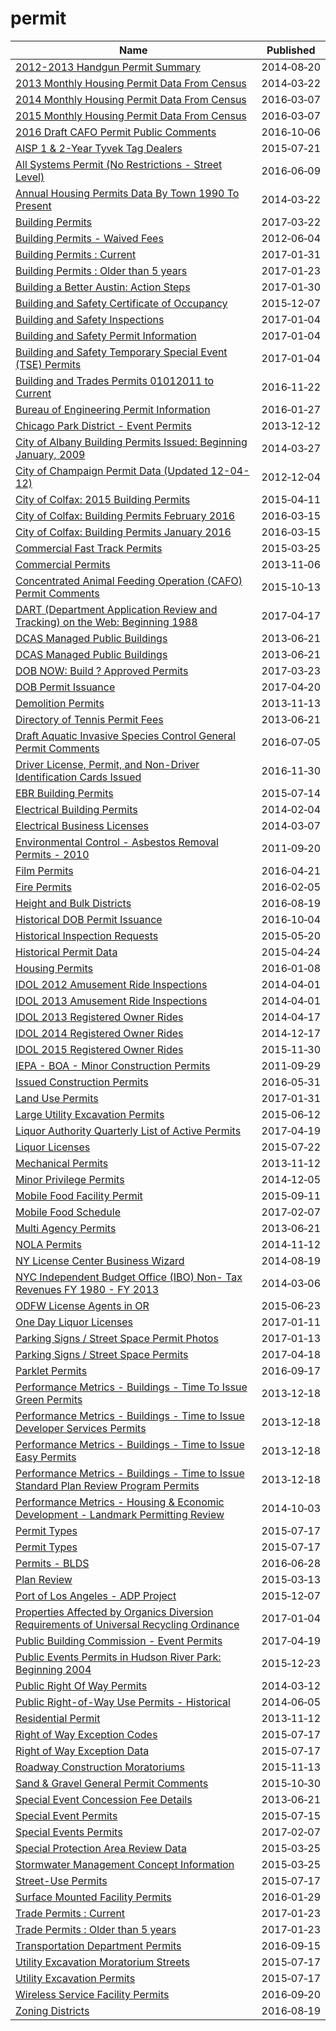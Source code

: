 # permit

Name | Published
---- | ---------
[2012-2013 Handgun Permit Summary](../datasets/k5dt-863h.md) | 2014&#x2011;08&#x2011;20
[2013 Monthly Housing Permit Data From Census](../datasets/nua2-26ye.md) | 2014&#x2011;03&#x2011;22
[2014 Monthly Housing Permit Data From Census](../datasets/kgin-wrhv.md) | 2016&#x2011;03&#x2011;07
[2015 Monthly Housing Permit Data From Census](../datasets/gsuv-mkqb.md) | 2016&#x2011;03&#x2011;07
[2016 Draft CAFO Permit Public Comments](../datasets/a9ns-58n5.md) | 2016&#x2011;10&#x2011;06
[AISP 1 & 2-Year Tyvek Tag Dealers](../datasets/df3k-buyh.md) | 2015&#x2011;07&#x2011;21
[All Systems Permit (No Restrictions - Street Level)](../datasets/rb2c-eid3.md) | 2016&#x2011;06&#x2011;09
[Annual Housing Permits Data By Town 1990 To Present](../datasets/stm9-38x4.md) | 2014&#x2011;03&#x2011;22
[Building Permits](../datasets/ydr8-5enu.md) | 2017&#x2011;03&#x2011;22
[Building Permits - Waived Fees](../datasets/rfav-vmja.md) | 2012&#x2011;06&#x2011;04
[Building Permits : Current](../datasets/mags-97de.md) | 2017&#x2011;01&#x2011;31
[Building Permits : Older than 5 years](../datasets/47eb-r92t.md) | 2017&#x2011;01&#x2011;23
[Building a Better Austin: Action Steps](../datasets/6s5y-evgf.md) | 2017&#x2011;01&#x2011;30
[Building and Safety Certificate of Occupancy](../datasets/3f9m-afei.md) | 2015&#x2011;12&#x2011;07
[Building and Safety Inspections](../datasets/9w5z-rg2h.md) | 2017&#x2011;01&#x2011;04
[Building and Safety Permit Information](../datasets/yv23-pmwf.md) | 2017&#x2011;01&#x2011;04
[Building and Safety Temporary Special Event (TSE) Permits](../datasets/8spw-3fhx.md) | 2017&#x2011;01&#x2011;04
[Building and Trades Permits 01012011 to Current](../datasets/p2vw-4aab.md) | 2016&#x2011;11&#x2011;22
[Bureau of Engineering Permit Information](../datasets/j7mw-thyc.md) | 2016&#x2011;01&#x2011;27
[Chicago Park District - Event Permits](../datasets/pk66-w54g.md) | 2013&#x2011;12&#x2011;12
[City of Albany Building Permits Issued: Beginning January, 2009](../datasets/kb9s-4gzd.md) | 2014&#x2011;03&#x2011;27
[City of Champaign Permit Data (Updated 12-04-12)](../datasets/m3fm-fpwu.md) | 2012&#x2011;12&#x2011;04
[City of Colfax: 2015 Building Permits](../datasets/f74k-9nzv.md) | 2015&#x2011;04&#x2011;11
[City of Colfax: Building Permits February 2016](../datasets/sefr-g784.md) | 2016&#x2011;03&#x2011;15
[City of Colfax: Building Permits January 2016](../datasets/iqrw-294q.md) | 2016&#x2011;03&#x2011;15
[Commercial Fast Track Permits](../datasets/drdm-p89i.md) | 2015&#x2011;03&#x2011;25
[Commercial Permits](../datasets/i26v-w6bd.md) | 2013&#x2011;11&#x2011;06
[Concentrated Animal Feeding Operation (CAFO) Permit Comments](../datasets/u78v-2hga.md) | 2015&#x2011;10&#x2011;13
[DART (Department Application Review and Tracking) on the Web: Beginning 1988](../datasets/mbk7-f2r2.md) | 2017&#x2011;04&#x2011;17
[DCAS Managed Public Buildings](../datasets/xx2p-4jnq.md) | 2013&#x2011;06&#x2011;21
[DCAS Managed Public Buildings](../datasets/xx2p-4jnq.md) | 2013&#x2011;06&#x2011;21
[DOB NOW: Build ? Approved Permits](../datasets/rbx6-tga4.md) | 2017&#x2011;03&#x2011;23
[DOB Permit Issuance](../datasets/ipu4-2q9a.md) | 2017&#x2011;04&#x2011;20
[Demolition Permits](../datasets/b6ht-fw3x.md) | 2013&#x2011;11&#x2011;13
[Directory of Tennis Permit Fees](../datasets/9n2n-hkug.md) | 2013&#x2011;06&#x2011;21
[Draft Aquatic Invasive Species Control General Permit Comments](../datasets/c9bq-jif7.md) | 2016&#x2011;07&#x2011;05
[Driver License, Permit, and Non-Driver Identification Cards Issued](../datasets/a4s2-d9tt.md) | 2016&#x2011;11&#x2011;30
[EBR Building Permits](../datasets/7fq7-8j7r.md) | 2015&#x2011;07&#x2011;14
[Electrical Building Permits](../datasets/qxie-8qnp.md) | 2014&#x2011;02&#x2011;04
[Electrical Business Licenses](../datasets/ydri-y5u9.md) | 2014&#x2011;03&#x2011;07
[Environmental Control - Asbestos Removal Permits - 2010](../datasets/b4e6-7ck8.md) | 2011&#x2011;09&#x2011;20
[Film Permits](../datasets/tg4x-b46p.md) | 2016&#x2011;04&#x2011;21
[Fire Permits](../datasets/893e-xam6.md) | 2016&#x2011;02&#x2011;05
[Height and Bulk Districts](../datasets/tt4g-gzy9.md) | 2016&#x2011;08&#x2011;19
[Historical DOB Permit Issuance](../datasets/bty7-2jhb.md) | 2016&#x2011;10&#x2011;04
[Historical Inspection Requests](../datasets/grqp-bvwk.md) | 2015&#x2011;05&#x2011;20
[Historical Permit Data](../datasets/f7tt-z5vu.md) | 2015&#x2011;04&#x2011;24
[Housing Permits](../datasets/fesm-tgxf.md) | 2016&#x2011;01&#x2011;08
[IDOL 2012 Amusement Ride Inspections](../datasets/siu5-cumg.md) | 2014&#x2011;04&#x2011;01
[IDOL 2013 Amusement Ride Inspections](../datasets/au3k-b3pd.md) | 2014&#x2011;04&#x2011;01
[IDOL 2013 Registered Owner Rides](../datasets/wqxs-694f.md) | 2014&#x2011;04&#x2011;17
[IDOL 2014 Registered Owner Rides](../datasets/kt8p-q5ns.md) | 2014&#x2011;12&#x2011;17
[IDOL 2015 Registered Owner Rides](../datasets/mjxu-wgz4.md) | 2015&#x2011;11&#x2011;30
[IEPA - BOA - Minor Construction Permits](../datasets/aw7g-a8b9.md) | 2011&#x2011;09&#x2011;29
[Issued Construction Permits](../datasets/3syk-w9eu.md) | 2016&#x2011;05&#x2011;31
[Land Use Permits](../datasets/uyyd-8gak.md) | 2017&#x2011;01&#x2011;31
[Large Utility Excavation Permits](../datasets/i926-ujnc.md) | 2015&#x2011;06&#x2011;12
[Liquor Authority Quarterly List of Active Permits](../datasets/mmmf-xgpx.md) | 2017&#x2011;04&#x2011;19
[Liquor Licenses](../datasets/xv8d-bwgi.md) | 2015&#x2011;07&#x2011;22
[Mechanical Permits](../datasets/ih88-a6aa.md) | 2013&#x2011;11&#x2011;12
[Minor Privilege Permits](../datasets/bwg6-98m2.md) | 2014&#x2011;12&#x2011;05
[Mobile Food Facility Permit](../datasets/rqzj-sfat.md) | 2015&#x2011;09&#x2011;11
[Mobile Food Schedule](../datasets/jjew-r69b.md) | 2017&#x2011;02&#x2011;07
[Multi Agency Permits](../datasets/xfyi-uyt5.md) | 2013&#x2011;06&#x2011;21
[NOLA Permits](../datasets/rcm3-fn58.md) | 2014&#x2011;11&#x2011;12
[NY License Center Business Wizard](../datasets/x8bw-q2g6.md) | 2014&#x2011;08&#x2011;19
[NYC Independent Budget Office (IBO) Non- Tax Revenues FY 1980 - FY 2013](../datasets/ypbd-r4kg.md) | 2014&#x2011;03&#x2011;06
[ODFW License Agents in OR](../datasets/wis2-2pdd.md) | 2015&#x2011;06&#x2011;23
[One Day Liquor Licenses](../datasets/bcxw-m234.md) | 2017&#x2011;01&#x2011;11
[Parking Signs / Street Space Permit Photos](../datasets/pigs-fac7.md) | 2017&#x2011;01&#x2011;13
[Parking Signs / Street Space Permits](../datasets/sftu-nd43.md) | 2017&#x2011;04&#x2011;18
[Parklet Permits](../datasets/jczu-j2ku.md) | 2016&#x2011;09&#x2011;17
[Performance Metrics - Buildings - Time To Issue Green Permits](../datasets/z2qz-687z.md) | 2013&#x2011;12&#x2011;18
[Performance Metrics - Buildings - Time to Issue Developer Services Permits](../datasets/ijdy-a94t.md) | 2013&#x2011;12&#x2011;18
[Performance Metrics - Buildings - Time to Issue Easy Permits](../datasets/7ray-xvet.md) | 2013&#x2011;12&#x2011;18
[Performance Metrics - Buildings - Time to Issue Standard Plan Review Program Permits](../datasets/4ygs-9x34.md) | 2013&#x2011;12&#x2011;18
[Performance Metrics - Housing & Economic Development - Landmark Permitting Review](../datasets/2wk4-c5se.md) | 2014&#x2011;10&#x2011;03
[Permit Types](../datasets/6wa6-8527.md) | 2015&#x2011;07&#x2011;17
[Permit Types](../datasets/6wa6-8527.md) | 2015&#x2011;07&#x2011;17
[Permits - BLDS](../datasets/72f9-bi28.md) | 2016&#x2011;06&#x2011;28
[Plan Review](../datasets/s8xg-6upf.md) | 2015&#x2011;03&#x2011;13
[Port of Los Angeles - ADP Project](../datasets/s5jy-jcce.md) | 2015&#x2011;12&#x2011;07
[Properties Affected by Organics Diversion Requirements of Universal Recycling Ordinance](../datasets/a3pf-9u7n.md) | 2017&#x2011;01&#x2011;04
[Public Building Commission - Event Permits](../datasets/knv6-r5ad.md) | 2017&#x2011;04&#x2011;19
[Public Events Permits in Hudson River Park: Beginning 2004](../datasets/nwx8-ckzy.md) | 2015&#x2011;12&#x2011;23
[Public Right Of Way Permits](../datasets/2b9e-mbxk.md) | 2014&#x2011;03&#x2011;12
[Public Right-of-Way Use Permits - Historical](../datasets/hwmb-iu8j.md) | 2014&#x2011;06&#x2011;05
[Residential Permit](../datasets/m88u-pqki.md) | 2013&#x2011;11&#x2011;12
[Right of Way Exception Codes](../datasets/a8af-5fif.md) | 2015&#x2011;07&#x2011;17
[Right of Way Exception Data](../datasets/yrgu-vakm.md) | 2015&#x2011;07&#x2011;17
[Roadway Construction Moratoriums](../datasets/ndbz-vy4e.md) | 2015&#x2011;11&#x2011;13
[Sand & Gravel General Permit Comments](../datasets/wfix-4hvd.md) | 2015&#x2011;10&#x2011;30
[Special Event Concession Fee Details](../datasets/7cqi-bt79.md) | 2013&#x2011;06&#x2011;21
[Special Event Permits](../datasets/cdz5-3y2u.md) | 2015&#x2011;07&#x2011;15
[Special Events Permits](../datasets/dm95-f8w5.md) | 2017&#x2011;02&#x2011;07
[Special Protection Area Review Data](../datasets/p4x2-jhaf.md) | 2015&#x2011;03&#x2011;25
[Stormwater Management Concept Information](../datasets/c8y6-egwk.md) | 2015&#x2011;03&#x2011;25
[Street-Use Permits](../datasets/b6tj-gt35.md) | 2015&#x2011;07&#x2011;17
[Surface Mounted Facility Permits](../datasets/xu5w-5kgd.md) | 2016&#x2011;01&#x2011;29
[Trade Permits : Current](../datasets/txjd-pq99.md) | 2017&#x2011;01&#x2011;23
[Trade Permits : Older than 5 years](../datasets/w3y2-x633.md) | 2017&#x2011;01&#x2011;23
[Transportation Department Permits](../datasets/pubx-yq2d.md) | 2016&#x2011;09&#x2011;15
[Utility Excavation Moratorium Streets](../datasets/5wbp-dwzt.md) | 2015&#x2011;07&#x2011;17
[Utility Excavation Permits](../datasets/smdf-6c45.md) | 2015&#x2011;07&#x2011;17
[Wireless Service Facility Permits](../datasets/xtj2-daw9.md) | 2016&#x2011;09&#x2011;20
[Zoning Districts](../datasets/8br2-hhp3.md) | 2016&#x2011;08&#x2011;19

